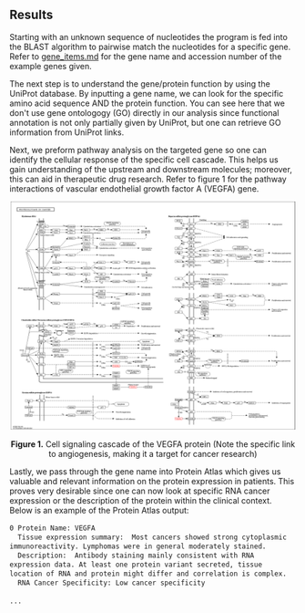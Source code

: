 ## Results
Starting with an unknown sequence of nucleotides the program is fed into the BLAST algorithm to pairwise match the nucleotides for a specific gene. Refer to [gene_items.md](gene_items.md) for the gene name and accession number of the example genes given.

The next step is to understand the gene/protein function by using the UniProt database. By inputting a gene name, we can look for the specific amino acid sequence AND the protein function. You can see here that we don't use gene ontologogy (GO) directly in our analysis since functional annotation is not only partially given by UniProt, but one can retrieve GO information from UniProt links.

Next, we preform pathway analysis on the targeted gene so one can identify the cellular response of the specific cell cascade. This helps us gain understanding of the upstream and downstream molecules; moreover, this can aid in therapeutic drug research. Refer to figure 1 for the pathway interactions of vascular endothelial growth factor A (VEGFA) gene.

<p align="center">
  <img width="500" height="400" src="pathway_img/VEGFA_pathway.jpg">
</p>
<p align="center"><b>Figure 1.</b> Cell signaling cascade of the VEGFA protein (Note the specific link to angiogenesis, making it a target for cancer research)</p>

Lastly, we pass through the gene name into Protein Atlas which gives us valuable and relevant information on the protein expression in patients. This proves very desirable since one can now look at specific RNA cancer expression or the description of the protein within the clinical context. Below is an example of the Protein Atlas output:
```
0 Protein Name: VEGFA
  Tissue expression summary:  Most cancers showed strong cytoplasmic immunoreactivity. Lymphomas were in general moderately stained.
  Description:  Antibody staining mainly consistent with RNA expression data. At least one protein variant secreted, tissue location of RNA and protein might differ and correlation is complex.  
  RNA Cancer Specificity: Low cancer specificity

...
```

